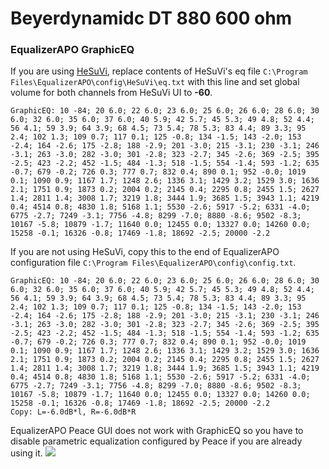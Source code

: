 # Beyerdynamidc DT 880 600 ohm
### EqualizerAPO GraphicEQ
If you are using [HeSuVi](https://sourceforge.net/projects/hesuvi/), replace contents of HeSuVi's eq file `C:\Program Files\EqualizerAPO\config\HeSuVi\eq.txt` with this line and set global volume for both channels from HeSuVi UI to **-60**.
```
GraphicEQ: 10 -84; 20 6.0; 22 6.0; 23 6.0; 25 6.0; 26 6.0; 28 6.0; 30 6.0; 32 6.0; 35 6.0; 37 6.0; 40 5.9; 42 5.7; 45 5.3; 49 4.8; 52 4.4; 56 4.1; 59 3.9; 64 3.9; 68 4.5; 73 5.4; 78 5.3; 83 4.4; 89 3.3; 95 2.4; 102 1.3; 109 0.7; 117 0.1; 125 -0.8; 134 -1.5; 143 -2.0; 153 -2.4; 164 -2.6; 175 -2.8; 188 -2.9; 201 -3.0; 215 -3.1; 230 -3.1; 246 -3.1; 263 -3.0; 282 -3.0; 301 -2.8; 323 -2.7; 345 -2.6; 369 -2.5; 395 -2.5; 423 -2.2; 452 -1.5; 484 -1.3; 518 -1.5; 554 -1.4; 593 -1.2; 635 -0.7; 679 -0.2; 726 0.3; 777 0.7; 832 0.4; 890 0.1; 952 -0.0; 1019 0.1; 1090 0.9; 1167 1.7; 1248 2.6; 1336 3.1; 1429 3.2; 1529 3.0; 1636 2.1; 1751 0.9; 1873 0.2; 2004 0.2; 2145 0.4; 2295 0.8; 2455 1.5; 2627 1.4; 2811 1.4; 3008 1.7; 3219 1.8; 3444 1.9; 3685 1.5; 3943 1.1; 4219 0.4; 4514 0.8; 4830 1.8; 5168 1.1; 5530 -2.6; 5917 -5.2; 6331 -4.0; 6775 -2.7; 7249 -3.1; 7756 -4.8; 8299 -7.0; 8880 -8.6; 9502 -8.3; 10167 -5.8; 10879 -1.7; 11640 0.0; 12455 0.0; 13327 0.0; 14260 0.0; 15258 -0.1; 16326 -0.8; 17469 -1.8; 18692 -2.5; 20000 -2.2
```
If you are not using HeSuVi, copy this to the end of EqualizerAPO configuration file `C:\Program Files\EqualizerAPO\config\config.txt`.
```
GraphicEQ: 10 -84; 20 6.0; 22 6.0; 23 6.0; 25 6.0; 26 6.0; 28 6.0; 30 6.0; 32 6.0; 35 6.0; 37 6.0; 40 5.9; 42 5.7; 45 5.3; 49 4.8; 52 4.4; 56 4.1; 59 3.9; 64 3.9; 68 4.5; 73 5.4; 78 5.3; 83 4.4; 89 3.3; 95 2.4; 102 1.3; 109 0.7; 117 0.1; 125 -0.8; 134 -1.5; 143 -2.0; 153 -2.4; 164 -2.6; 175 -2.8; 188 -2.9; 201 -3.0; 215 -3.1; 230 -3.1; 246 -3.1; 263 -3.0; 282 -3.0; 301 -2.8; 323 -2.7; 345 -2.6; 369 -2.5; 395 -2.5; 423 -2.2; 452 -1.5; 484 -1.3; 518 -1.5; 554 -1.4; 593 -1.2; 635 -0.7; 679 -0.2; 726 0.3; 777 0.7; 832 0.4; 890 0.1; 952 -0.0; 1019 0.1; 1090 0.9; 1167 1.7; 1248 2.6; 1336 3.1; 1429 3.2; 1529 3.0; 1636 2.1; 1751 0.9; 1873 0.2; 2004 0.2; 2145 0.4; 2295 0.8; 2455 1.5; 2627 1.4; 2811 1.4; 3008 1.7; 3219 1.8; 3444 1.9; 3685 1.5; 3943 1.1; 4219 0.4; 4514 0.8; 4830 1.8; 5168 1.1; 5530 -2.6; 5917 -5.2; 6331 -4.0; 6775 -2.7; 7249 -3.1; 7756 -4.8; 8299 -7.0; 8880 -8.6; 9502 -8.3; 10167 -5.8; 10879 -1.7; 11640 0.0; 12455 0.0; 13327 0.0; 14260 0.0; 15258 -0.1; 16326 -0.8; 17469 -1.8; 18692 -2.5; 20000 -2.2
Copy: L=-6.0dB*l, R=-6.0dB*R
```
EqualizerAPO Peace GUI does not work with GraphicEQ so you have to disable parametric equalization configured by Peace if you are already using it.
![](https://raw.githubusercontent.com/jaakkopasanen/AutoEq/master/results/Sonoma%20Model%20One/innerfidelity/onear/Beyerdynamidc%20DT%20880%20600%20ohm/Beyerdynamidc%20DT%20880%20600%20ohm.png)
